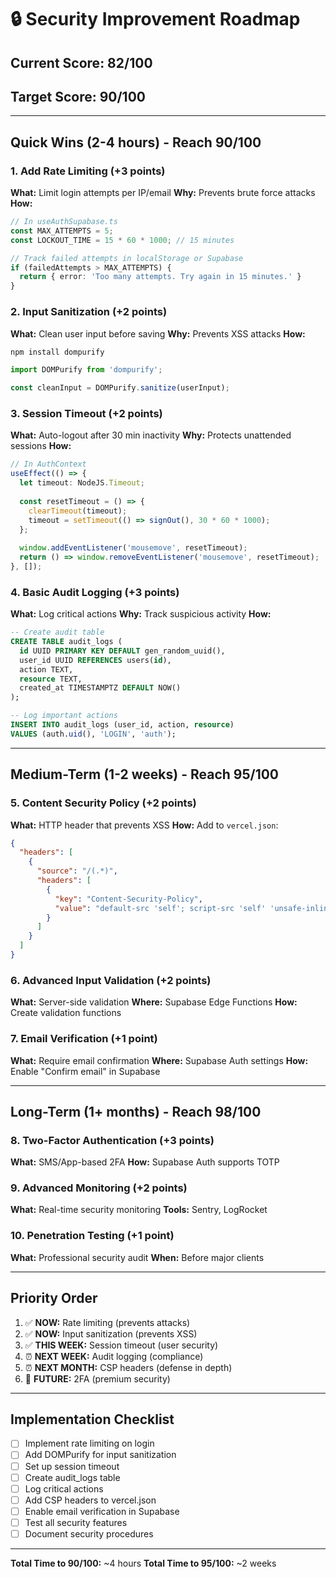 # 🔒 Security Improvement Roadmap

## Current Score: 82/100
## Target Score: 90/100

---

## Quick Wins (2-4 hours) - Reach 90/100

### 1. Add Rate Limiting (+3 points)
**What:** Limit login attempts per IP/email
**Why:** Prevents brute force attacks
**How:**
```typescript
// In useAuthSupabase.ts
const MAX_ATTEMPTS = 5;
const LOCKOUT_TIME = 15 * 60 * 1000; // 15 minutes

// Track failed attempts in localStorage or Supabase
if (failedAttempts > MAX_ATTEMPTS) {
  return { error: 'Too many attempts. Try again in 15 minutes.' }
}
```

### 2. Input Sanitization (+2 points)
**What:** Clean user input before saving
**Why:** Prevents XSS attacks
**How:**
```bash
npm install dompurify
```
```typescript
import DOMPurify from 'dompurify';

const cleanInput = DOMPurify.sanitize(userInput);
```

### 3. Session Timeout (+2 points)
**What:** Auto-logout after 30 min inactivity
**Why:** Protects unattended sessions
**How:**
```typescript
// In AuthContext
useEffect(() => {
  let timeout: NodeJS.Timeout;
  
  const resetTimeout = () => {
    clearTimeout(timeout);
    timeout = setTimeout(() => signOut(), 30 * 60 * 1000);
  };
  
  window.addEventListener('mousemove', resetTimeout);
  return () => window.removeEventListener('mousemove', resetTimeout);
}, []);
```

### 4. Basic Audit Logging (+3 points)
**What:** Log critical actions
**Why:** Track suspicious activity
**How:**
```sql
-- Create audit table
CREATE TABLE audit_logs (
  id UUID PRIMARY KEY DEFAULT gen_random_uuid(),
  user_id UUID REFERENCES users(id),
  action TEXT,
  resource TEXT,
  created_at TIMESTAMPTZ DEFAULT NOW()
);

-- Log important actions
INSERT INTO audit_logs (user_id, action, resource)
VALUES (auth.uid(), 'LOGIN', 'auth');
```

---

## Medium-Term (1-2 weeks) - Reach 95/100

### 5. Content Security Policy (+2 points)
**What:** HTTP header that prevents XSS
**How:** Add to `vercel.json`:
```json
{
  "headers": [
    {
      "source": "/(.*)",
      "headers": [
        {
          "key": "Content-Security-Policy",
          "value": "default-src 'self'; script-src 'self' 'unsafe-inline'; style-src 'self' 'unsafe-inline';"
        }
      ]
    }
  ]
}
```

### 6. Advanced Input Validation (+2 points)
**What:** Server-side validation
**Where:** Supabase Edge Functions
**How:** Create validation functions

### 7. Email Verification (+1 point)
**What:** Require email confirmation
**Where:** Supabase Auth settings
**How:** Enable "Confirm email" in Supabase

---

## Long-Term (1+ months) - Reach 98/100

### 8. Two-Factor Authentication (+3 points)
**What:** SMS/App-based 2FA
**How:** Supabase Auth supports TOTP

### 9. Advanced Monitoring (+2 points)
**What:** Real-time security monitoring
**Tools:** Sentry, LogRocket

### 10. Penetration Testing (+1 point)
**What:** Professional security audit
**When:** Before major clients

---

## Priority Order

1. ✅ **NOW:** Rate limiting (prevents attacks)
2. ✅ **NOW:** Input sanitization (prevents XSS)
3. ✅ **THIS WEEK:** Session timeout (user security)
4. ⏰ **NEXT WEEK:** Audit logging (compliance)
5. ⏰ **NEXT MONTH:** CSP headers (defense in depth)
6. 📅 **FUTURE:** 2FA (premium security)

---

## Implementation Checklist

- [ ] Implement rate limiting on login
- [ ] Add DOMPurify for input sanitization
- [ ] Set up session timeout
- [ ] Create audit_logs table
- [ ] Log critical actions
- [ ] Add CSP headers to vercel.json
- [ ] Enable email verification in Supabase
- [ ] Test all security features
- [ ] Document security procedures

---

**Total Time to 90/100:** ~4 hours
**Total Time to 95/100:** ~2 weeks


